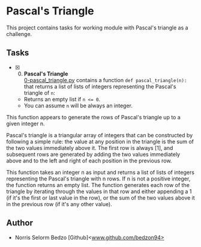 # Pascal's Triangle

This project contains tasks for working module with Pascal's triangle as a challenge.

## Tasks

+ [x] 0. **Pascal's Triangle**<br/>[0-pascal_triangle.py](0-pascal_triangle.py) contains a function `def pascal_triangle(n):` that returns a list of lists of integers representing the Pascal's triangle of `n`:
  + Returns an empty list if `n <= 0`.
  + You can assume `n` will be always an integer.

This function appears to generate the rows of Pascal's triangle up to a given integer n.

Pascal's triangle is a triangular array of integers that can be constructed by following a simple rule: the value at any position in the triangle is the sum of the two values immediately above it. The first row is always [1], and subsequent rows are generated by adding the two values immediately above and to the left and right of each position in the previous row.

This function takes an integer n as input and returns a list of lists of integers representing the Pascal's triangle with n rows. If n is not a positive integer, the function returns an empty list. The function generates each row of the triangle by iterating through the values in that row and either appending a 1 (if it's the first or last value in the row), or the sum of the two values above it in the previous row (if it's any other value).


## Author

- Norris Selorm Bedzo [Github]<www.github.com/bedzon94>
